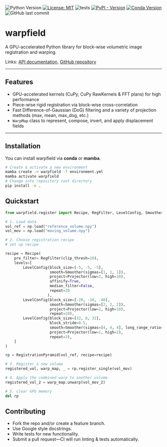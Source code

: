 ![Python Version](https://img.shields.io/badge/python-3.9+-blue)
[![License: MIT](https://img.shields.io/badge/License-MIT-yellow.svg)](https://opensource.org/licenses/MIT)
![tests](https://github.com/danionella/warpfield/actions/workflows/test.yml/badge.svg)
[![PyPI - Version](https://img.shields.io/pypi/v/warpfield)](https://pypi.org/project/warpfield/)
[![Conda Version](https://img.shields.io/conda/v/danionella/warpfield)](https://anaconda.org/danionella/warpfield)
![GitHub last commit](https://img.shields.io/github/last-commit/danionella/warpfield)

# warpfield

A GPU-accelerated Python library for block-wise volumetric image registration and warping.

Links: [API documentation](http://danionella.github.io/warpfield), [GitHub repository](https://github.com/danionella/warpfield)

---

## Features

- GPU-accelerated kernels (CuPy, CuPy RawKernels & FFT plans) for high performance  
- Piece-wise rigid registration via block-wise cross-correlation
- Fast Difference-of-Gaussian (DoG) filtering and a variety of projection methods (max, mean, max_dog, etc.)  
- `WarpMap` class to represent, compose, invert, and apply displacement fields  

---

## Installation

You can install warpfield via **conda** or **mamba**.


```bash
# Create & activate a new environment
mamba create -n warpfield -f environment.yml
mamba activate warpfield
# Change into repository root directory
pip install -e .
```

## Quickstart
```python
from warpfield.register import Recipe, RegFilter, LevelConfig, Smoother, Projector, RegistrationPyramid

# 1. Load data
vol_ref = np.load("reference_volume.npy")
vol_mov = np.load("moving_volume.npy")

# 2. Choose registration recipe
# set up recipe

recipe = Recipe(
    pre_filter= RegFilter(clip_thresh=10),
    levels=[
        LevelConfig(block_size=[-5, -5, -5], 
                    smooth=Smoother(sigmas=[1, 1, 1]), 
                    project=Projector(low=2, high=10), 
                    affinify=True, 
                    median_filter=False,
                    repeat=20
                   ),
        LevelConfig(block_size=[-20, -10, -40], 
                    smooth=Smoother(sigmas=[2, 2, 2]), 
                    project=Projector(low=2, high=10), 
                    repeat=10),
        LevelConfig(block_size=[32, 8, 32], 
                    block_stride=0.5,
                    smooth=Smoother(sigmas=[4, 4, 4], long_range_ratio=0.01), 
                    project=Projector(low=1, high=2),
                    repeat=3),
    ]
)

rp = RegistrationPyramid(vol_ref, recipe=recipe)

# 3. Register a new volume
registered_vol, warp_map, _ = rp.register_single(vol_mov)

# 4. Apply the combined warp to another volume
registered_vol_2 = warp_map.unwarp(vol_mov_2)

# 5. clear GPU memory
del rp
```

## Contributing

- Fork the repo and/or create a feature branch.
- Use Google style docstrings.
- Write tests for new functionality.
- Submit a pull request—CI will run linting & tests automatically.